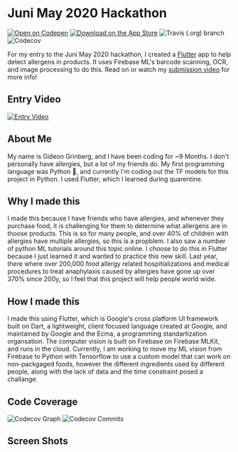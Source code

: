 # Juni May 2020 Hackathon 

[![Open on Codepen](https://img.shields.io/badge/Codepen-ready--to--code-blue?logo=codepen&style=for-the-badge)](https://codepen.io)
[![Download on the App Store](https://img.shields.io/badge/Download-on%20the%20App%20Store-blue?style=for-the-badge&logo=app-store)](https://apple.com)
![Travis (.org) branch](https://img.shields.io/travis/gideon357/Juni-May-Hackathon/master?style=for-the-badge)
![Codecov](https://img.shields.io/codecov/c/gh/gideon357/allergy_prevention_app?style=for-the-badge)

For my entry to the Juni May 2020 hackathon, I created a [Flutter](flutter.dev) app to help detect allergens in products. It uses Firebase ML's barcode scanning, OCR, and image processing to do this. Read on or watch my [submission video](example.com) for more info!

## Entry Video

[![Entry Video](http://img.youtube.com/vi/NpEaa2P7qZI/0.jpg)](http://www.youtube.com/watch?v=NpEaa2P7qZI "Entry Video")


## About Me

My name is Gideon Grinberg, and I have been coding for ~9 Months. I don't personally have allergies, but a lot of my friends do. My first programming language was Python 🐍, and currently I'm coding out the TF models for this project in Python. I used Flutter, which I learned during quarentine.

## Why I made this

I made this because I have friends who have allergies, and whenever they purchase food, it is challenging for them to determine what allergens are in thoose products. This is so for many people, and over 40% of children with allergies have multiple allergies, so this is a propblem. I also saw a number of python ML tutorials around this topic online. I choose to do this in Flutter because I just learned it and wanted to practice this new skill. Last year, there where over 200,000 food allergy related hospitializations and medical procedures to treat anaphylaxis caused by allergies have gone up over 370% since 200y, so I feel that this project will help people world wide. 

## How I made this

I made this using Flutter, which is Google's cross platform UI framework built on Dart, a lightweight, client focused language created at Google, and maintained by Google and the Ecma, a programming standartization organsation. The computer vision is built on Firebase on Firebase MLKit, and runs in the cloud. Currently, I am working to move my ML vision from Firebase to Python with Tensorflow to use a custom model that can work on non-packgaged foods, however the different ingredients used by different people, along with the lack of data and the time constraint posed a challange. 

## Code Coverage

![Codecov Graph](https://codecov.io/gh/Gideon357/allergy_prevention_app/branch/master/graphs/sunburst.svg)
![Codecov Commits](https://codecov.io/gh/Gideon357/allergy_prevention_app/branch/master/graphs/commits.svg)

## Screen Shots
